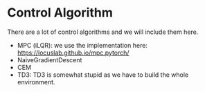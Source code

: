 # Control Algorithm

There are a lot of control algorithms and we will include them here.

- MPC (iLQR): we use the implementation here: https://locuslab.github.io/mpc.pytorch/ 
- NaiveGradientDescent
- CEM
- TD3: TD3 is somewhat stupid as we have to build the whole environment. 
